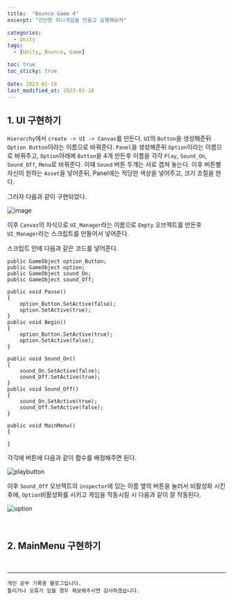```yaml
---
title:  "Bounce Game 4"
excerpt: "간단한 미니게임을 만들고 실행해보자"

categories:
  - Unity
tags:
  - [Unity, Bounce, Game]

toc: true
toc_sticky: true
 
date: 2023-01-18
last_modified_at: 2023-01-18
---
```


## 1. UI 구현하기

`Hierarchy`에서 `create -> UI -> Canvas`를 만든다.
`UI`의 `Button`을 생성해준뒤 `Option Button`이라는 이름으로 바꿔준다.
`Panel`을 생성해준뒤 `Option`이라는 이름으로 바꿔주고, `Option`아래에 `Button`을 4개 만든후 이름을 각각 `Play`, `Sound_On`, `Sound_Off`, `Menu`로 바꿔준다. 이때 `Sound` 버튼 두개는 서로 겹쳐 놓는다.
이후 버튼별 자신이 원하는 `Asset`을 넣어준뒤, Panel에는 적당한 색상을 넣어주고, 크기 조절을 한다.

그러자 다음과 같이 구현되었다.

![image](https://user-images.githubusercontent.com/37824506/213097946-24eeb8fa-01ac-4ec6-b2d1-010d57380faa.png)

이후 `Canvas`의 자식으로 `UI_Manager`라는 이름으로 `Empty` 오브젝트를 만든후 `UI_Manager`라는 스크립트를 만들어서 넣어준다.

스크립트 안에 다음과 같은 코드를 넣어준다.  

    public GameObject option_Button;
    public GameObject option;
    public GameObject sound_On;
    public GameObject sound_Off;

    public void Pause()
    {
        option_Button.SetActive(false);
        option.SetActive(true);
    }
    public void Begin()
    {
        option_Button.SetActive(true);
        option.SetActive(false);
    }

    public void Sound_On()
    {
        sound_On.SetActive(false);
        sound_Off.SetActive(true);
    }
    public void Sound_Off()
    {
        sound_On.SetActive(true);
        sound_Off.SetActive(false); 
    }

    public void MainMenu()
    {

    }

각각에 버튼에 다음과 같이 함수를 배정해주면 된다.

![playbutton](https://user-images.githubusercontent.com/37824506/213099113-a0f24ebe-77b8-4b7e-95ac-2835e93b6159.gif)

이후 `Sound_Off` 오브젝트의 `inspector`에 있는 이름 옆의 버튼을 눌러서 비활성화 시킨 후에, `Option`비활성화를 시키고 게임을 작동시킬 시 다음과 같이 잘 작동된다.

![option](https://user-images.githubusercontent.com/37824506/213099798-d82a1c79-17cb-4f9a-8c27-4b2ebae3ee09.gif)

<br>

## 2. MainMenu 구현하기



<br>


***
    개인 공부 기록용 블로그입니다.
    틀리거나 오류가 있을 경우 제보해주시면 감사하겠습니다.